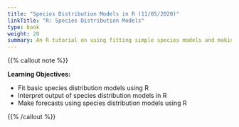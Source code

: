 ```yaml
---
title: "Species Distribution Models in R (11/05/2020)"
linkTitle: "R: Species Distribution Models"
type: book
weight: 20
summary: An R tutorial on using fitting simple species models and making forecasts based on these models
---
```


{{% callout note %}}

**Learning Objectives:**
* Fit basic species distribution models using R
* Interpret output of species distribution models in R
* Make forecasts using species distribution models using R

{{% /callout %}}
